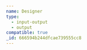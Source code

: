 ```yaml
---
name: Designer
type:
  - input-output
  - output
compatible: true
_id: 666594b244dfcae739555cc8
---
```


